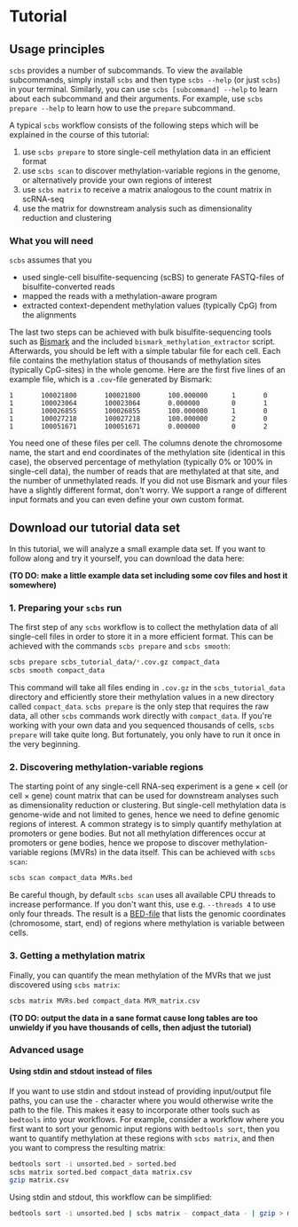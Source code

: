 # Tutorial

## Usage principles

`scbs` provides a number of subcommands.
To view the available subcommands, simply install `scbs` and then type `scbs --help` (or just `scbs`) in your terminal.
Similarly, you can use `scbs [subcommand] --help` to learn about each subcommand and their arguments.
For example, use `scbs prepare --help` to learn how to use the `prepare` subcommand.

A typical `scbs` workflow consists of the following steps which will be explained in the course of this tutorial:
1. use `scbs prepare` to store single-cell methylation data in an efficient format
2. use `scbs scan` to discover methylation-variable regions in the genome, or alternatively provide your own regions of interest
3. use `scbs matrix` to receive a matrix analogous to the count matrix in scRNA-seq
4. use the matrix for downstream analysis such as dimensionality reduction and clustering


### What you will need

`scbs` assumes that you
- used single-cell bisulfite-sequencing (scBS) to generate FASTQ-files of bisulfite-converted reads
- mapped the reads with a methylation-aware program
- extracted context-dependent methylation values (typically CpG) from the alignments

The last two steps can be achieved with bulk bisulfite-sequencing tools such as [Bismark](https://www.bioinformatics.babraham.ac.uk/projects/bismark/) and the included `bismark_methylation_extractor` script.
Afterwards, you should be left with a simple tabular file for each cell.
Each file contains the methylation status of thousands of methylation sites (typically CpG-sites) in the whole genome.
Here are the first five lines of an example file, which is a `.cov`-file generated by Bismark:

```
1       100021800       100021800       100.000000      1       0
1       100023064       100023064       0.000000        0       1
1       100026855       100026855       100.000000      1       0
1       100027218       100027218       100.000000      2       0
1       100051671       100051671       0.000000        0       2
```

You need one of these files per cell.
The columns denote the chromosome name, the start and end coordinates of the methylation site (identical in this case), the observed percentage of methylation (typically 0% or 100% in single-cell data), the number of reads that are methylated at that site, and the number of unmethylated reads.
If you did not use Bismark and your files have a slightly different format, don't worry.
We support a range of different input formats and you can even define your own custom format.


## Download our tutorial data set

In this tutorial, we will analyze a small example data set. If you want to follow along and try it yourself, you can download the data here:

**(TO DO: make a little example data set including some cov files and host it somewhere)**


### 1. Preparing your `scbs` run

The first step of any `scbs` workflow is to collect the methylation data of all single-cell files in order to store it in a more efficient format.
This can be achieved with the commands `scbs prepare` and `scbs smooth`:

```bash
scbs prepare scbs_tutorial_data/*.cov.gz compact_data
scbs smooth compact_data
```

This command will take all files ending in `.cov.gz` in the `scbs_tutorial_data` directory and efficiently store their methylation values in a new directory called `compact_data`.
`scbs prepare` is the only step that requires the raw data, all other `scbs` commands work directly with `compact_data`.
If you're working with your own data and you sequenced thousands of cells, `scbs prepare` will take quite long. But fortunately, you only have to run it once in the very beginning.


### 2. Discovering methylation-variable regions

The starting point of any single-cell RNA-seq experiment is a gene × cell (or cell × gene) count matrix that can be used for downstream analyses such as dimensionality reduction or clustering.
But single-cell methylation data is genome-wide and not limited to genes, hence we need to define genomic regions of interest.
A common strategy is to simply quantify methylation at promoters or gene bodies.
But not all methylation differences occur at promoters or gene bodies, hence we propose to discover methylation-variable regions (MVRs) in the data itself.
This can be achieved with `scbs scan`:

```bash
scbs scan compact_data MVRs.bed
```
Be careful though, by default `scbs scan` uses all available CPU threads to increase performance. If you don't want this, use e.g. `--threads 4` to use only four threads.
The result is a [BED-file](https://en.wikipedia.org/wiki/BED_(file_format)) that lists the genomic coordinates (chromosome, start, end) of regions where methylation is variable between cells.



### 3. Getting a methylation matrix

Finally, you can quantify the mean methylation of the MVRs that we just discovered using `scbs matrix`:
```bash
scbs matrix MVRs.bed compact_data MVR_matrix.csv
```
**(TO DO: output the data in a sane format cause long tables are too unwieldy if you have thousands of cells, then adjust the tutorial)**





### Advanced usage

#### Using stdin and stdout instead of files
If you want to use stdin and stdout instead of providing input/output file paths, you can use the `-` character where you would otherwise write the path to the file.
This makes it easy to incorporate other tools such as `bedtools` into your workflows.
For example, consider a workflow where you first want to sort your genomic input regions with `bedtools sort`, then you want to quantify methylation at these regions with `scbs matrix`, and then you want to compress the resulting matrix:
```bash
bedtools sort -i unsorted.bed > sorted.bed
scbs matrix sorted.bed compact_data matrix.csv
gzip matrix.csv
```
Using stdin and stdout, this workflow can be simplified:
```bash
bedtools sort -i unsorted.bed | scbs matrix - compact_data - | gzip > matrix.csv.gz
```
